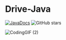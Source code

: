 ﻿# Drive-Java
 [![JavaDocs](https://img.shields.io/badge/JavaDocs-Official%20Docs-blue)](https://docs.oracle.com/en/java/)
![GitHub stars](https://img.shields.io/github/stars/SEU_USUARIO/SEU_REPOSITORIO?style=social)


 ![CodingGIF (2)](https://github.com/user-attachments/assets/fd2bc1c9-0472-4b49-b723-ee889c2bff77)

